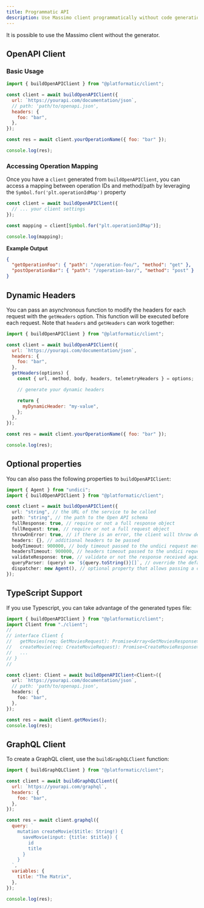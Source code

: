 ```yaml
---
title: Programmatic API
description: Use Massimo client programmatically without code generation
---
```


It is possible to use the Massimo client without the generator.

## OpenAPI Client

### Basic Usage

```js
import { buildOpenAPIClient } from "@platformatic/client";

const client = await buildOpenAPIClient({
  url: `https://yourapi.com/documentation/json`,
  // path: 'path/to/openapi.json',
  headers: {
    foo: "bar",
  },
});

const res = await client.yourOperationName({ foo: "bar" });

console.log(res);
```

### Accessing Operation Mapping

Once you have a `client` generated from `buildOpenAPIClient`, you can access a mapping between operation IDs and method/path by leveraging the `Symbol.for('plt.operationIdMap')` property

```js
const client = await buildOpenAPIClient({
  // ... your client settings
});

const mapping = client[Symbol.for("plt.operationIdMap")];

console.log(mapping);
```

**Example Output**

```json
{
  "getOperationFoo": { "path": "/operation-foo/", "method": "get" },
  "postOperationBar": { "path": "/operation-bar/", "method": "post" }
}
```

## Dynamic Headers

You can pass an asynchronous function to modify the headers for each request with the `getHeaders` option. This function will be executed before each request. Note that `headers` and `getHeaders` can work together:

```js
import { buildOpenAPIClient } from "@platformatic/client";

const client = await buildOpenAPIClient({
  url: `https://yourapi.com/documentation/json`,
  headers: {
    foo: "bar",
  },
  getHeaders(options) {
    const { url, method, body, headers, telemetryHeaders } = options;

    // generate your dynamic headers

    return {
      myDynamicHeader: "my-value",
    };
  },
});

const res = await client.yourOperationName({ foo: "bar" });

console.log(res);
```

## Optional properties

You can also pass the following properties to `buildOpenAPIClient`:

```ts
import { Agent } from "undici";
import { buildOpenAPIClient } from "@platformatic/client";

const client = await buildOpenAPIClient({
  url: "string", // the URL of the service to be called
  path: "string", // the path to the Open API schema
  fullResponse: true, // require or not a full response object
  fullRequest: true, // require or not a full request object
  throwOnError: true, // if there is an error, the client will throw depending ton this option
  headers: {}, // additional headers to be passed
  bodyTimeout: 900000, // body timeout passed to the undici request method
  headersTimeout: 900000, // headers timeout passed to the undici request method
  validateResponse: true, // validate or not the response received against the expected schema
  queryParser: (query) => `${query.toString()}[]`, // override the default query parser logic
  dispatcher: new Agent(), // optional property that allows passing a custom undici Agent
});
```

## TypeScript Support

If you use Typescript, you can take advantage of the generated types file:

```ts
import { buildOpenAPIClient } from "@platformatic/client";
import Client from "./client";
//
// interface Client {
//   getMovies(req: GetMoviesRequest): Promise<Array<GetMoviesResponse>>;
//   createMovie(req: CreateMovieRequest): Promise<CreateMovieResponse>;
//   ...
// }
//

const client: Client = await buildOpenAPIClient<Client>({
  url: `https://yourapi.com/documentation/json`,
  // path: 'path/to/openapi.json',
  headers: {
    foo: "bar",
  },
});

const res = await client.getMovies();
console.log(res);
```

## GraphQL Client

To create a GraphQL client, use the `buildGraphQLClient` function:

```js
import { buildGraphQLClient } from "@platformatic/client";

const client = await buildGraphQLClient({
  url: `https://yourapi.com/graphql`,
  headers: {
    foo: "bar",
  },
});

const res = await client.graphql({
  query: `
    mutation createMovie($title: String!) {
      saveMovie(input: {title: $title}) {
        id
        title
      }
    }
  `,
  variables: {
    title: "The Matrix",
  },
});

console.log(res);
```
